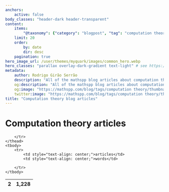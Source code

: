 ```yaml
---
anchors:
    active: false
body_classes: "header-dark header-transparent"
content:
    items:
        "@taxonomy": {"category": "blogpost", "tag": "computation theory"}
    limit: 20
    order:
        by: date
        dir: desc
    pagination: true
hero_image_url: /user/themes/myquark/images/common_hero.webp
hero_classes: "parallax overlay-dark-gradient text-light" # see https://demo.getgrav.org/blog-skeleton/blog/hero-classes
metadata:
    author: Rodrigo Girão Serrão
    description: "All of the mathspp blog articles about computation theory."
    og:description: "All of the mathspp blog articles about computation theory."
    og:image: "https://mathspp.com/blog/tags/computation theory/thumbnail.webp"
    twitter:image: "https://mathspp.com/blog/tags/computation theory/thumbnail.webp"
title: "Computation theory blog articles"
---
```


# Computation theory articles


<table class="stats-table">
    <thead>
        <tr>
            <th style="text-align: center;">2</th>
            <th style="text-align: center;">1,228</th>
            
        </tr>
    </thead>
    <tbody>
        <tr>
            <td style="text-align: center;">articles</td>
            <td style="text-align: center;">words</td>
            
        </tr>
    </tbody>
</table>